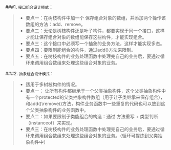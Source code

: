 ###1. `接口组合设计模式`：
> * 要点一：在树枝构件中加一个 保存组合对象的数组，并添加两个操作该数组的方法：add、remove。
> * 要点二：无论是树枝构件还是叶子构件，都要实现于同一个接口，这样才能让保存组合对象的数组能保存这些构件，才能实现组合。
> * 要点三：这个接口中必须写一个抽象的业务方法，这样才能实现多态。
> * 要点四：要限制能组合的构件，通过add()方法来限制。
> * 要点五：在树枝构件的业务处理函数中处理完自己的业务后，要通过循环来调用组合数组来处理这些组合对象的业务。

###2. `抽象组合设计模式`：
> * 适用于多树枝构件的情况。
> * 要点一： 让所有构件都继承于一个父类抽象构件，这个父类抽象构件中有一个protected的父类抽象构件数组（用于让子类继承来保存组合），和add()\remove()方法，构件业务函数中一些重复的代码也可以放到这个父类抽象构件的业务函数中。
> * 要点二：如果要限制子类能组合的构造：通过 方法重写 + 类型判断（instanceof）来实现。
> * 要点三：在树枝构件的业务处理函数中处理完自己的业务后，要通过循环来调用组合数组来处理这些组合对象的业务。（循环可提炼到父类抽象构件中）